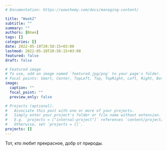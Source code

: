 ```yaml
---
# Documentation: https://wowchemy.com/docs/managing-content/

title: "Week2"
subtitle: ""
summary: ""
authors: [Юлия]
tags: []
categories: []
date: 2022-05-10T20:58:15+03:00
lastmod: 2022-05-10T20:58:15+03:00
featured: false
draft: false

# Featured image
# To use, add an image named `featured.jpg/png` to your page's folder.
# Focal points: Smart, Center, TopLeft, Top, TopRight, Left, Right, BottomLeft, Bottom, BottomRight.
image:
  caption: ""
  focal_point: ""
  preview_only: false

# Projects (optional).
#   Associate this post with one or more of your projects.
#   Simply enter your project's folder or file name without extension.
#   E.g. `projects = ["internal-project"]` references `content/project/deep-learning/index.md`.
#   Otherwise, set `projects = []`.
projects: []
---
```

Тот, кто любит прекрасное, добр от природы.